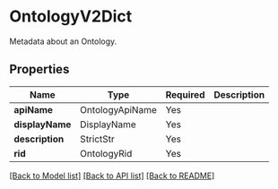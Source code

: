 # OntologyV2Dict

Metadata about an Ontology.

## Properties
| Name | Type | Required | Description |
| ------------ | ------------- | ------------- | ------------- |
**apiName** | OntologyApiName | Yes |  |
**displayName** | DisplayName | Yes |  |
**description** | StrictStr | Yes |  |
**rid** | OntologyRid | Yes |  |


[[Back to Model list]](../../../../README.md#models-v2-link) [[Back to API list]](../../../../README.md#apis-v2-link) [[Back to README]](../../../../README.md)
